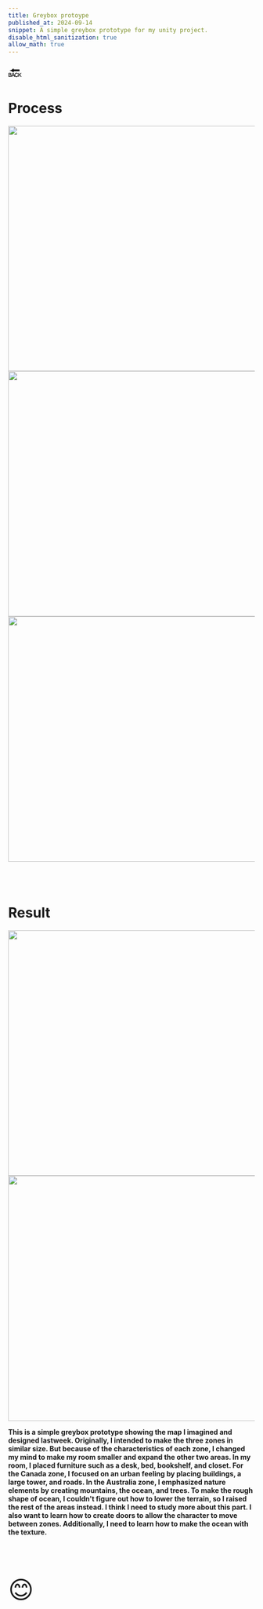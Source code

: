```yaml
---
title: Greybox protoype
published_at: 2024-09-14
snippet: A simple greybox prototype for my unity project.
disable_html_sanitization: true
allow_math: true
---
```



<a href="https://julienoh000-dms1-blog-83.deno.dev/" style="text-decoration: none; color: black;"><span style="font-size: 30px;">🔙</span></a>


# Process

<img src="pro1.png" width="800" height="500">
<img src="pro2.png" width="800" height="500">
<img src="pro3.png" width="800" height="500">


<br><br>

# Result

<img src="res1.png" width="800" height="500">
<img src="res2.png" width="800" height="500">
<br>

**This is a simple greybox prototype showing the map I imagined and designed lastweek. Originally, I intended to make the three zones in similar size. But because of the characteristics of each zone, I changed my mind to make my room smaller and expand the other two areas. In my room, I placed furniture such as a desk, bed, bookshelf, and closet. For the Canada zone, I focused on an urban feeling by placing buildings, a large tower, and roads. In the Australia zone, I emphasized nature elements by creating mountains, the ocean, and trees. To make the rough shape of ocean, I couldn't figure out how to lower the terrain, so I raised the rest of the areas instead. I think I need to study more about this part. I also want to learn how to create doors to allow the character to move between zones. Additionally, I need to learn how to make the ocean with the texture.**

<br>
<br>
<br>


<span style="font-size: 50px;">😊</span>